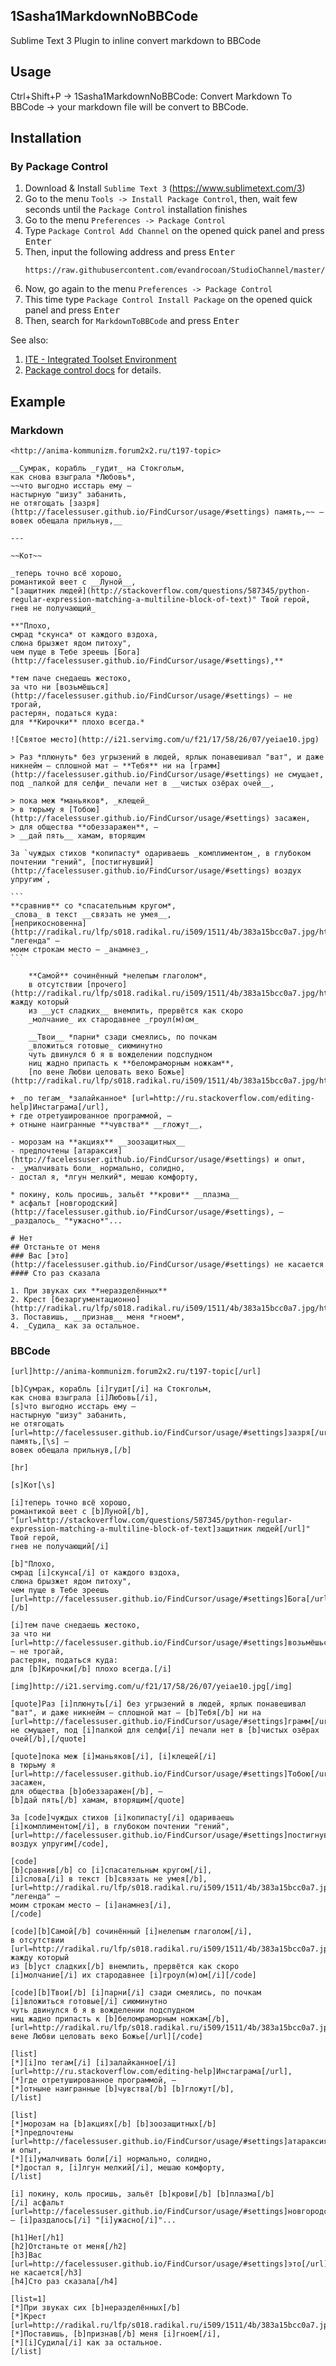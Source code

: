 ## 1Sasha1MarkdownNoBBCode
Sublime Text 3 Plugin to inline convert markdown to BBCode

## Usage

Ctrl+Shift+P → 1Sasha1MarkdownNoBBCode: Convert Markdown To BBCode → your markdown file will be convert to BBCode.


## Installation

### By Package Control

1. Download & Install `Sublime Text 3` (https://www.sublimetext.com/3)
1. Go to the menu `Tools -> Install Package Control`, then,
   wait few seconds until the `Package Control` installation finishes
1. Go to the menu `Preferences -> Package Control`
1. Type `Package Control Add Channel` on the opened quick panel and press <kbd>Enter</kbd>
1. Then, input the following address and press <kbd>Enter</kbd>
   ```
   https://raw.githubusercontent.com/evandrocoan/StudioChannel/master/channel.json
   ```
1. Now, go again to the menu `Preferences -> Package Control`
1. This time type `Package Control Install Package` on the opened quick panel and press <kbd>Enter</kbd>
1. Then, search for `MarkdownToBBCode` and press <kbd>Enter</kbd>

See also:
1. [ITE - Integrated Toolset Environment](https://github.com/evandrocoan/ITE)
1. [Package control docs](https://packagecontrol.io/docs/usage) for details.


## Example

### Markdown

	<http://anima-kommunizm.forum2x2.ru/t197-topic>

	__Сумрак, корабль _гудит_ на Стокгольм,
	как снова взыграла *Любовь*,
	~~что выгодно исстарь ему —
	настырную "шизу" забанить,
	не отягощать [зазря](http://facelessuser.github.io/FindCursor/usage/#settings) память,~~ —
	вовек обещала прильнув,__

	---

	~~Кот~~

	_теперь точно всё хорошо,
	романтикой веет с __Луной__,
	"[защитник людей](http://stackoverflow.com/questions/587345/python-regular-expression-matching-a-multiline-block-of-text)" Твой герой,
	гнев не получающий_

	**"Плохо,
	смрад *скунса* от каждого вздоха,
	слюна брызжет ядом питоху",
	чем пуще в Тебе зреешь [Бога](http://facelessuser.github.io/FindCursor/usage/#settings),**

	*тем паче снедаешь жестоко,
	за что ни [возьмёшься](http://facelessuser.github.io/FindCursor/usage/#settings) — не трогай,
	растерян, податься куда:
	для **Кирочки** плохо всегда.*

	![Святое место](http://i21.servimg.com/u/f21/17/58/26/07/yeiae10.jpg)

	> Раз *плюнуть* без угрызений в людей, ярлык понавешивал "ват", и даже никнейм — сплошной мат — **Тебя** ни на [грамм](http://facelessuser.github.io/FindCursor/usage/#settings) не смущает, под _палкой для селфи_ печали нет в __чистых озёрах очей__,

	> пока меж *маньяков*, _клещей_
	> в тюрьму я [Тобою](http://facelessuser.github.io/FindCursor/usage/#settings) засажен,
	> для общества **обеззаражен**, —
	> __дай пять__ хамам, вторящим

	За `чуждых стихов *копипаcту* одариваешь _комплиментом_, в глубоком почтении "гений", [постигнувший](http://facelessuser.github.io/FindCursor/usage/#settings) воздух упругим`,

	```
	**сравнив** со *спасательным кругом*,
	_слова_ в текст __связать не умея__,
	[неприкосновенна](http://radikal.ru/lfp/s018.radikal.ru/i509/1511/4b/383a15bcc0a7.jpg/htm) "легенда" —
	моим строкам место — _анамнез_,
	```

	    **Самой** сочинённый *нелепым глаголом*,
	    в отсутствии [прочего](http://radikal.ru/lfp/s018.radikal.ru/i509/1511/4b/383a15bcc0a7.jpg/htm) жажду который
	    из __уст сладких__ внемлить, прервётся как скоро
	    _молчание_ их стародавнее _гроул(м)ом_

		__Твои__ *парни* сзади смеялись, по почкам
		_вложиться готовые_ сиюминутно
		чуть двинулся б я в вожделении подспудном
		ниц жадно припасть к **беломраморным ножкам**,
		[по вене Любви целовать веко Божье](http://radikal.ru/lfp/s018.radikal.ru/i509/1511/4b/383a15bcc0a7.jpg/htm)

	+ _по тегам_ *залайканное* [url=http://ru.stackoverflow.com/editing-help]Инстаграма[/url],
	+ где отретушированное программой, —
	+ отныне наигранные **чувства** __гложут__,

	- морозам на **акциях** __зоозащитных__
	- предпочтены [атараксия](http://facelessuser.github.io/FindCursor/usage/#settings) и опыт,
	- _умалчивать боли_ нормально, солидно,
	- достал я, *лгун мелкий*, мешаю комфорту,

	* покину, коль просишь, зальёт **крови** __плазма__
	* асфальт [новгородский](http://facelessuser.github.io/FindCursor/usage/#settings), — _раздалось_ "*ужасно*"...

	# Нет
	## Отстаньте от меня
	### Вас [это](http://facelessuser.github.io/FindCursor/usage/#settings) не касается
	#### Сто раз сказала

	1. При звуках сих **неразделённых**
	2. Крест [безаргументационно](http://radikal.ru/lfp/s018.radikal.ru/i509/1511/4b/383a15bcc0a7.jpg/htm)
	3. Поставишь, __признав__ меня *гноем*,
	4. _Судила_ как за остальное.

### BBCode

	[url]http://anima-kommunizm.forum2x2.ru/t197-topic[/url]

	[b]Сумрак, корабль [i]гудит[/i] на Стокгольм,
	как снова взыграла [i]Любовь[/i],
	[s]что выгодно исстарь ему —
	настырную "шизу" забанить,
	не отягощать [url=http://facelessuser.github.io/FindCursor/usage/#settings]зазря[/url] память,[\s] —
	вовек обещала прильнув,[/b]

	[hr]

	[s]Кот[\s]

	[i]теперь точно всё хорошо,
	романтикой веет с [b]Луной[/b],
	"[url=http://stackoverflow.com/questions/587345/python-regular-expression-matching-a-multiline-block-of-text]защитник людей[/url]" Твой герой,
	гнев не получающий[/i]

	[b]"Плохо,
	смрад [i]скунса[/i] от каждого вздоха,
	слюна брызжет ядом питоху",
	чем пуще в Тебе зреешь [url=http://facelessuser.github.io/FindCursor/usage/#settings]Бога[/url],[/b]

	[i]тем паче снедаешь жестоко,
	за что ни [url=http://facelessuser.github.io/FindCursor/usage/#settings]возьмёшься[/url] — не трогай,
	растерян, податься куда:
	для [b]Кирочки[/b] плохо всегда.[/i]

	[img]http://i21.servimg.com/u/f21/17/58/26/07/yeiae10.jpg[/img]

	[quote]Раз [i]плюнуть[/i] без угрызений в людей, ярлык понавешивал "ват", и даже никнейм — сплошной мат — [b]Тебя[/b] ни на [url=http://facelessuser.github.io/FindCursor/usage/#settings]грамм[/url] не смущает, под [i]палкой для селфи[/i] печали нет в [b]чистых озёрах очей[/b],[/quote]

	[quote]пока меж [i]маньяков[/i], [i]клещей[/i]
	в тюрьму я [url=http://facelessuser.github.io/FindCursor/usage/#settings]Тобою[/url] засажен,
	для общества [b]обеззаражен[/b], —
	[b]дай пять[/b] хамам, вторящим[/quote]

	За [code]чуждых стихов [i]копипаcту[/i] одариваешь [i]комплиментом[/i], в глубоком почтении "гений", [url=http://facelessuser.github.io/FindCursor/usage/#settings]постигнувший[/url] воздух упругим[/code],

	[code]
	[b]сравнив[/b] со [i]спасательным кругом[/i],
	[i]слова[/i] в текст [b]связать не умея[/b],
	[url=http://radikal.ru/lfp/s018.radikal.ru/i509/1511/4b/383a15bcc0a7.jpg/htm]неприкосновенна[/url] "легенда" —
	моим строкам место — [i]анамнез[/i],
	[/code]

	[code][b]Самой[/b] сочинённый [i]нелепым глаголом[/i],
	в отсутствии [url=http://radikal.ru/lfp/s018.radikal.ru/i509/1511/4b/383a15bcc0a7.jpg/htm]прочего[/url] жажду который
	из [b]уст сладких[/b] внемлить, прервётся как скоро
	[i]молчание[/i] их стародавнее [i]гроул(м)ом[/i][/code]

	[code][b]Твои[/b] [i]парни[/i] сзади смеялись, по почкам
	[i]вложиться готовые[/i] сиюминутно
	чуть двинулся б я в вожделении подспудном
	ниц жадно припасть к [b]беломраморным ножкам[/b],
	[url=http://radikal.ru/lfp/s018.radikal.ru/i509/1511/4b/383a15bcc0a7.jpg/htm]по вене Любви целовать веко Божье[/url][/code]

	[list]
	[*][i]по тегам[/i] [i]залайканное[/i] [url=http://ru.stackoverflow.com/editing-help]Инстаграма[/url],
	[*]где отретушированное программой, —
	[*]отныне наигранные [b]чувства[/b] [b]гложут[/b],
	[/list]

	[list]
	[*]морозам на [b]акциях[/b] [b]зоозащитных[/b]
	[*]предпочтены [url=http://facelessuser.github.io/FindCursor/usage/#settings]атараксия[/url] и опыт,
	[*][i]умалчивать боли[/i] нормально, солидно,
	[*]достал я, [i]лгун мелкий[/i], мешаю комфорту,
	[/list]

	[i] покину, коль просишь, зальёт [b]крови[/b] [b]плазма[/b]
	[/i] асфальт [url=http://facelessuser.github.io/FindCursor/usage/#settings]новгородский[/url], — [i]раздалось[/i] "[i]ужасно[/i]"...

	[h1]Нет[/h1]
	[h2]Отстаньте от меня[/h2]
	[h3]Вас [url=http://facelessuser.github.io/FindCursor/usage/#settings]это[/url] не касается[/h3]
	[h4]Сто раз сказала[/h4]

	[list=1]
	[*]При звуках сих [b]неразделённых[/b]
	[*]Крест [url=http://radikal.ru/lfp/s018.radikal.ru/i509/1511/4b/383a15bcc0a7.jpg/htm]безаргументационно[/url]
	[*]Поставишь, [b]признав[/b] меня [i]гноем[/i],
	[*][i]Судила[/i] как за остальное.
	[/list]



